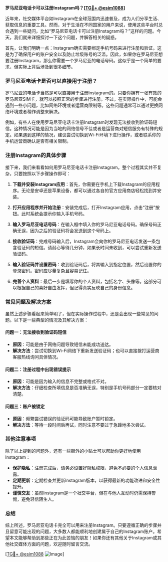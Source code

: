 **罗马尼亚电话卡可以注册Instagram吗？[[TG💪+ @esim1088](https://t.me/s/esim1088)]**

近年来，社交媒体平台如Instagram在全球范围内迅速普及，成为人们分享生活、获取信息的重要工具。然而，对于生活在不同国家的用户来说，使用这些平台时总会遇到一些疑问，比如“罗马尼亚电话卡可以注册Instagram吗？”这样的问题。今天，我们就来详细探讨一下这个问题，并解答相关的疑惑。

首先，让我们明确一点：Instagram确实需要绑定手机号码来进行注册和验证。这是为了确保用户的账户安全以及防止垃圾账号的泛滥。因此，如果你在罗马尼亚想要注册Instagram，那么你需要一个罗马尼亚的电话号码。这似乎是一个简单的要求，但实际上背后涉及到很多细节。

### 罗马尼亚电话卡是否可以直接用于注册？

罗马尼亚的电话卡当然是可以直接用于注册Instagram的。只要你拥有一张有效的罗马尼亚SIM卡，就可以按照正常的步骤进行注册。不过，在实际操作中，可能会遇到一些小问题，比如网络环境或者运营商限制等。这些问题通常可以通过更换网络环境或者稍作调整来解决。

例如，有些人在使用罗马尼亚电话卡注册Instagram时发现无法接收到验证码短信。这种情况可能是因为当地的网络信号不佳或者是运营商对短信服务有特殊的规定。如果遇到这样的情况，建议尝试切换到Wi-Fi环境下进行操作，或者联系你的手机运营商确认是否有相关限制。

### 注册Instagram的具体步骤

接下来，我们来看看如何用罗马尼亚电话卡注册Instagram。整个过程其实并不复杂，只要按照以下步骤操作即可：

1. **下载并安装Instagram应用**：首先，你需要在手机上下载Instagram的应用程序。无论是安卓还是苹果设备，都可以通过各自的官方应用商店轻松找到并安装。

2. **打开应用程序并开始注册**：安装完成后，打开Instagram应用，点击“注册”按钮。此时系统会提示你输入手机号码。

3. **输入罗马尼亚电话号码**：在输入框中填入你的罗马尼亚电话号码。确保号码正确无误，因为之后的验证码将会发送到这个号码上。

4. **接收验证码**：完成号码输入后，Instagram会向你的罗马尼亚电话发送一条包含验证码的短信。请耐心等待几分钟，如果长时间未收到，可以尝试重新发送验证码。

5. **输入验证码并设置密码**：收到验证码后，将其输入到指定位置，然后设置你的登录密码。密码应尽量复杂且容易记住。

6. **完善个人资料**：最后一步是填写你的个人资料，包括名字、头像等。这部分可以根据自己的喜好自由发挥，但记得真实反映自己的身份信息。

### 常见问题及解决方案

虽然上述步骤看起来简单明了，但在实际操作过程中，还是会出现一些常见的问题。以下是一些典型的情况及其解决方案：

#### 问题一：无法接收到验证码短信
- **原因**：可能是由于网络问题导致短信未能成功送达。
- **解决方法**：尝试切换到Wi-Fi网络下重新发送验证码；也可以直接拨打运营商客服热线询问具体情况。

#### 问题二：注册过程中出现错误提示
- **原因**：可能是因为输入的信息不完整或格式不对。
- **解决方法**：仔细检查所填信息是否准确无误，特别是手机号码部分一定要核对清楚。

#### 问题三：账户被锁定
- **原因**：频繁尝试错误的验证码可能导致账户暂时锁定。
- **解决方法**：等待一段时间后再试，同时注意不要过于急躁地多次尝试。

### 其他注意事项

除了以上提到的问题外，还有一些额外的小贴士可以帮助你更好地使用Instagram：

- **保护隐私**：注册完成后，请务必设置好隐私权限，避免不必要的个人信息泄露。
- **定期更新**：定期检查并更新Instagram版本，以获得最新的功能改进和安全性提升。
- **谨慎交友**：虽然Instagram是一个社交平台，但在与他人互动时仍需保持警惕，避免轻信陌生人。

### 总结

综上所述，罗马尼亚电话卡完全可以用来注册Instagram。只要遵循正确的步骤并且留意可能出现的问题，大多数人都能顺利地创建属于自己的Instagram账户。希望本文能够帮助到那些正在为此苦恼的朋友！如果你还有其他关于Instagram或其他社交媒体方面的问题，欢迎随时留言交流。

[[TG💪+ @esim1088](https://t.me/s/esim1088) ![Image](https://i.postimg.cc/4NQfJmqS/Snipaste-2025-05-13-00-14-12.png)]